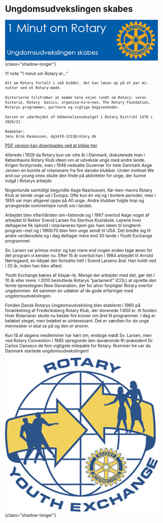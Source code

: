 # Ungdomsudvekslingen skabes

![Rotarys første år](images/ungdomsudveksling.jpg){class="shadow-longer"} 

!!! note "1 minut om Rotary er..."

    Alt om Rotary fortalt i små bidder, der kan læses op på et par mi-nutter ved et Rotary-møde.
    
    Historierne tilstræber at komme hele vejen rundt om Rotary: vores historie, Rotary  basics, organisa¬ti¬o¬nen, The Rotary Foundation, Rotarys programmer, partnere og vigtige begivenheder.
    
    Serien er udarbejdet af Uddannelsesudvalget i Rotary Distrikt 1470 i 2020/21
    
    Redaktør: 
    Jens Erik Rasmussen, dg1470-1213@rotary.dk


<a href=https://1minut.rotary.dk/pdf-versioner/1_minut_om_Rotary_Ungdomsudvekslingen_skabes.pdf target=_blank>PDF version kan downloades ved at klikke her</a>


Allerede i 1929 da Rotary kun var otte år i Danmark, diskuterede man i Københavns Rotary Klub ideen om at udveksle unge med andre lande. Krigen forstyrrede, men i 1949 nedsatte Guvernør for hele Danmark Aage Jensen en komite af rotarianere fra fire danske klubber. Under mottoet We and our young ones skulle den finde på aktiviteter for unge, der kunne indgå i Rotarys arbejde. 


Nogenlunde samtidigt begyndte Aage Rasmussen, Kø¬ben¬havns Rotary Klub at sende unge ud i Europa. Ofte kun én vej og i kortere perioder, men i 1955 var man alligevel oppe på 40 unge. Andre klubber fulgte trop og arrangerede sommerlejre rundt om i landet. 


Arbejdet blev efterhånden om¬fattende og i 1967 overlod Aage noget af arbejdet til Rektor Svend Larsen fra Stenhus Kostskole. Lejrene hvor deltagerne fik ophold i rotarianeres hjem gav ham ideen til longterm program¬met og i 1969/70 blev fem unge sendt til USA. Det bredte sig til andre verdensdele og i dag deltager mere end 30 lande i Youth Exchange programmet. 


Sv. Larsen var primus motor og kan mere end nogen anden tage æren for det program vi kender nu. Efter 15 år overlod han i 1984 arbejdet til Arnold Nørregaard, en ildsjæl der fortsatte helt i Svend Larsens ånd. Han holdt ved i 20 år, inden han blev afløst.


Youth Exchange bæres af ildsjæ¬le. Mange der arbejder med det, gør det i 10 år eller mere. I 2010 besluttede Rotarys ”parlament” (COL) at oprette den femte tjenestegren New Generation, der for alvor forpligter Rotary overfor ungdommen. Alt sammen en udløber af de gode erfaringer med ungdomsudvekslingen.


Fonden Dansk Rotarys Ungdomsudveksling blev etableret i 1960 på foranledning af Frederiksberg Rotary Klub, der donerede 1.600 kr. til fonden. Hver Rotarianer skulle nu betale fire kroner om året til programmet. I dag er beløbet steget, men beløbet er uinteressant. Det er værdien for de unge mennesker vi skal se på og den er enorm. 


Kun få af dagens medlemmer har hørt om, endsige mødt Sv. Larsen, men ved Rotary Convention i 1985 opregnede den daværende RI-præsident Dr. Carlos Canseco de fem vigtigste milepæle for Rotary. Nummer tre var da Danmark startede ungdomsudvekslingen!


![Rotaryhjulet](images/ungdomsudveksling2.jpg){class="shadow-longer"} 